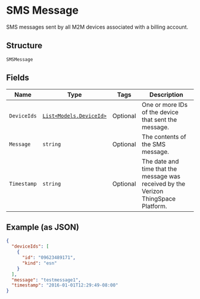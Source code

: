 
# SMS Message

SMS messages sent by all M2M devices associated with a billing account.

## Structure

`SMSMessage`

## Fields

| Name | Type | Tags | Description |
|  --- | --- | --- | --- |
| `DeviceIds` | [`List<Models.DeviceId>`](../../doc/models/device-id.md) | Optional | One or more IDs of the device that sent the message. |
| `Message` | `string` | Optional | The contents of the SMS message. |
| `Timestamp` | `string` | Optional | The date and time that the message was received by the Verizon ThingSpace Platform. |

## Example (as JSON)

```json
{
  "deviceIds": [
    {
      "id": "09623489171",
      "kind": "esn"
    }
  ],
  "message": "testmessage1",
  "timestamp": "2016-01-01T12:29:49-08:00"
}
```

